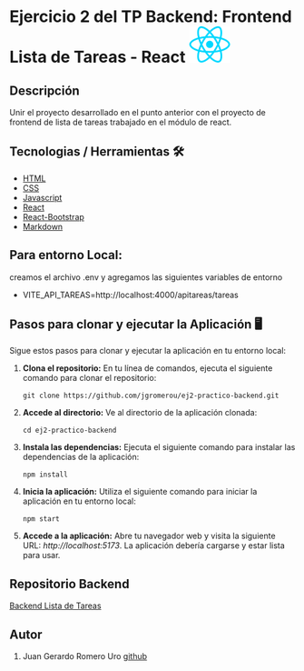 # Ejercicio 2 del TP Backend: Frontend Lista de Tareas - React ![React Icon](./src/assets/react.svg)

## Descripción

Unir el proyecto desarrollado en el punto anterior con el proyecto de frontend de lista de tareas trabajado en el módulo de react.

## Tecnologias / Herramientas 🛠

- [HTML](https://developer.mozilla.org/es/docs/Web/HTML)
- [CSS](https://developer.mozilla.org/en-US/docs/Web/CSS)
- [Javascript](https://www.w3schools.com/js/)
- [React](https://es.legacy.reactjs.org/)
- [React-Bootstrap](https://react-bootstrap.github.io/)
- [Markdown](https://markdown.es/)

## Para entorno **Local**:

creamos el archivo .env y agregamos las siguientes variables de entorno

- VITE_API_TAREAS=http://localhost:4000/apitareas/tareas

## Pasos para clonar y ejecutar la Aplicación 🖥

Sigue estos pasos para clonar y ejecutar la aplicación en tu entorno local:

1.  **Clona el repositorio:** En tu línea de comandos, ejecuta el siguiente comando para clonar el repositorio:

    ```
    git clone https://github.com/jgromerou/ej2-practico-backend.git
    ```

2.  **Accede al directorio:** Ve al directorio de la aplicación clonada:

    ```
    cd ej2-practico-backend
    ```

3.  **Instala las dependencias:** Ejecuta el siguiente comando para instalar las dependencias de la aplicación:

    ```
    npm install
    ```

4.  **Inicia la aplicación:** Utiliza el siguiente comando para iniciar la aplicación en tu entorno local:

    ```
    npm start
    ```

5.  **Accede a la aplicación:** Abre tu navegador web y visita la siguiente URL: _http://localhost:5173_. La aplicación debería cargarse y estar lista para usar.

## Repositorio Backend

[Backend Lista de Tareas](https://github.com/jgromerou/ej1-practico-backend)

## Autor

1. Juan Gerardo Romero Uro [github](https://github.com/jgromerou)
